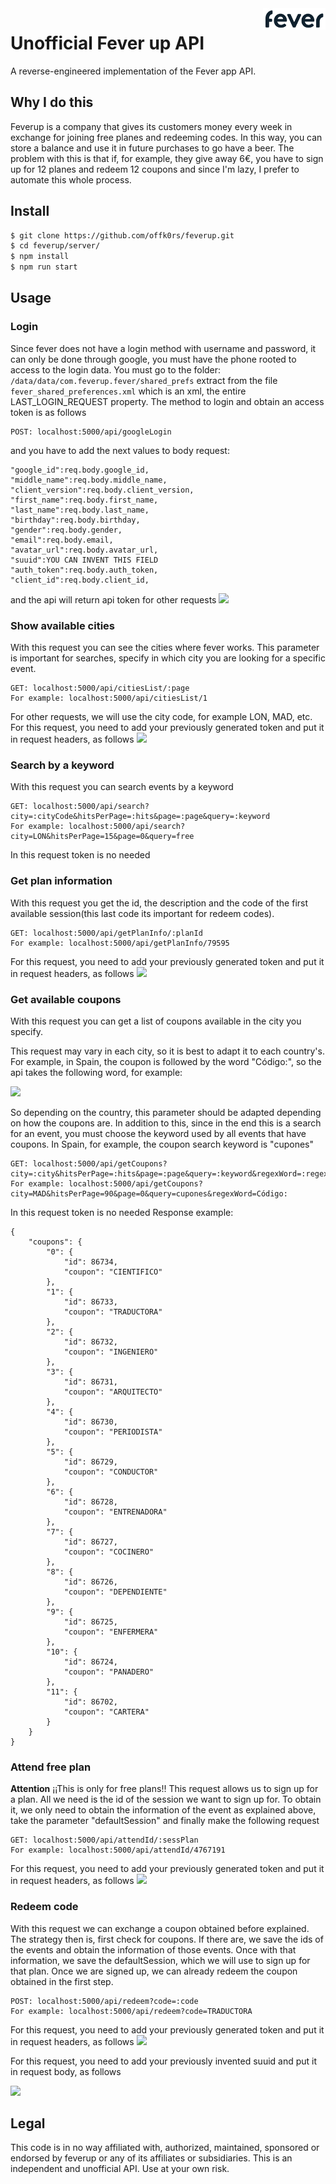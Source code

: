 <img src="resources/feverup.png" width=100 align="right">

# Unofficial Fever up API

A reverse-engineered implementation of the Fever app API.

## Why I do this

Feverup is a company that gives its customers money every week in exchange for joining free planes and redeeming codes. In this way, you can store a balance and use it in future purchases to go have a beer. The problem with this is that if, for example, they give away 6€, you have to sign up for 12 planes and redeem 12 coupons and since I'm lazy, I prefer to automate this whole process.

## Install
```bash
$ git clone https://github.com/offk0rs/feverup.git
$ cd feverup/server/
$ npm install
$ npm run start
```
## Usage
### Login
Since fever does not have a login method with username and password, it can only be done through google, you must have the phone rooted to access to the login data.
You must go to the folder:
 ```/data/data/com.feverup.fever/shared_prefs```
extract from the file 
```fever_shared_preferences.xml```
which is an xml, the entire LAST_LOGIN_REQUEST property.
The method to login and obtain an access token is as follows
```
POST: localhost:5000/api/googleLogin
```
and you have to add the next values to body request:
```
"google_id":req.body.google_id,
"middle_name":req.body.middle_name,
"client_version":req.body.client_version,
"first_name":req.body.first_name,
"last_name":req.body.last_name,
"birthday":req.body.birthday,
"gender":req.body.gender,
"email":req.body.email,
"avatar_url":req.body.avatar_url,
"suuid":YOU CAN INVENT THIS FIELD
"auth_token":req.body.auth_token,
"client_id":req.body.client_id,
```
and the api will return api token for other requests
<img src="resources/token.png" >

### Show available cities
With this request you can see the cities where fever works. This parameter is important for searches, specify in which city you are looking for a specific event.
```
GET: localhost:5000/api/citiesList/:page
For example: localhost:5000/api/citiesList/1
```
For other requests, we will use the city code, for example LON, MAD, etc.
For this request, you need to add your previously generated token and put it in request headers, as follows
<img src="resources/tokenInHeaders.png" >
### Search by a keyword
With this request you can search events by a keyword
```
GET: localhost:5000/api/search?city=:cityCode&hitsPerPage=:hits&page=:page&query=:keyword
For example: localhost:5000/api/search?city=LON&hitsPerPage=15&page=0&query=free
```
In this request token is no needed

### Get plan information
With this request you get the id, the description and the code of the first available session(this last code its important for redeem codes).
```
GET: localhost:5000/api/getPlanInfo/:planId
For example: localhost:5000/api/getPlanInfo/79595
```
For this request, you need to add your previously generated token and put it in request headers, as follows
<img src="resources/tokenInHeaders.png" >
### Get available coupons
With this request you can get a list of coupons available in the city you specify.

This request may vary in each city, so it is best to adapt it to each country's.
For example, in Spain, the coupon is followed by the word "Código:", so the api takes the following word, for example:

<img src="resources/couponExample.png" >

So depending on the country, this parameter should be adapted depending on how the coupons are. In addition to this, since in the end this is a search for an event, you must choose the keyword used by all events that have coupons. In Spain, for example, the coupon search keyword is "cupones"
```
GET: localhost:5000/api/getCoupons?city=:city&hitsPerPage=:hits&page=:page&query=:keyword&regexWord=:regex:
For example: localhost:5000/api/getCoupons?city=MAD&hitsPerPage=90&page=0&query=cupones&regexWord=Código:
```
In this request token is no needed
Response example:
```
{
    "coupons": {
        "0": {
            "id": 86734,
            "coupon": "CIENTIFICO"
        },
        "1": {
            "id": 86733,
            "coupon": "TRADUCTORA"
        },
        "2": {
            "id": 86732,
            "coupon": "INGENIERO"
        },
        "3": {
            "id": 86731,
            "coupon": "ARQUITECTO"
        },
        "4": {
            "id": 86730,
            "coupon": "PERIODISTA"
        },
        "5": {
            "id": 86729,
            "coupon": "CONDUCTOR"
        },
        "6": {
            "id": 86728,
            "coupon": "ENTRENADORA"
        },
        "7": {
            "id": 86727,
            "coupon": "COCINERO"
        },
        "8": {
            "id": 86726,
            "coupon": "DEPENDIENTE"
        },
        "9": {
            "id": 86725,
            "coupon": "ENFERMERA"
        },
        "10": {
            "id": 86724,
            "coupon": "PANADERO"
        },
        "11": {
            "id": 86702,
            "coupon": "CARTERA"
        }
    }
}
```
### Attend free plan
**Attention** ¡¡This is only for free plans!!
This request allows us to sign up for a plan.
All we need is the id of the session we want to sign up for. To obtain it, we only need to obtain the information of the event as explained above, take the parameter "defaultSession" and finally make the following request
```
GET: localhost:5000/api/attendId/:sessPlan
For example: localhost:5000/api/attendId/4767191
```
For this request, you need to add your previously generated token and put it in request headers, as follows
<img src="resources/tokenInHeaders.png" >

### Redeem code
With this request we can exchange a coupon obtained before explained. 
The strategy then is, first check for coupons. If there are, we save the ids of the events and obtain the information of those events. 
Once with that information, we save the defaultSession, which we will use to sign up for that plan. 
Once we are signed up, we can already redeem the coupon obtained in the first step.
```
POST: localhost:5000/api/redeem?code=:code
For example: localhost:5000/api/redeem?code=TRADUCTORA
```
For this request, you need to add your previously generated token and put it in request headers, as follows
<img src="resources/tokenInHeaders.png" >

For this request, you need to add your previously invented suuid and put it in request body, as follows

<img src="resources/suuid.png" >

## Legal

This code is in no way affiliated with, authorized, maintained, sponsored or endorsed by feverup or any of its affiliates or subsidiaries. This is an independent and unofficial API. Use at your own risk.
